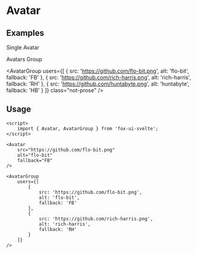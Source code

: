 
<script>
	import { Subheading } from '$lib/components/base/heading';
	import { Text } from '$lib/components/base/text';
	import { Avatar, AvatarGroup } from '$lib/components/base/avatar';
</script>

# Avatar

## Examples

Single Avatar

<div class="flex items-center gap-2">
	<Avatar fallback="AB" />
	<Avatar src="https://github.com/flo-bit.png" alt="flo-bit" fallback="FB" class="not-prose" />
</div>

Avatars Group

<AvatarGroup
	users={[
		{
			src: 'https://github.com/flo-bit.png',
			alt: 'flo-bit',
			fallback: 'FB'
		},
		{
			src: 'https://github.com/rich-harris.png',
			alt: 'rich-harris',
			fallback: 'RH'
		},
		{
			src: 'https://github.com/huntabyte.png',
			alt: 'huntabyte',
			fallback: 'HB'
		}
	]}
	class="not-prose"
/>

## Usage

```svelte
<script>
	import { Avatar, AvatarGroup } from 'fox-ui-svelte';
</script>

<Avatar 
	src="https://github.com/flo-bit.png" 
	alt="flo-bit" 
	fallback="FB" 
/>

<AvatarGroup
	users={[
		{
			src: 'https://github.com/flo-bit.png',
			alt: 'flo-bit',
			fallback: 'FB'
		},
		{
			src: 'https://github.com/rich-harris.png',
			alt: 'rich-harris',
			fallback: 'RH'
		}
	]}
/>

```
